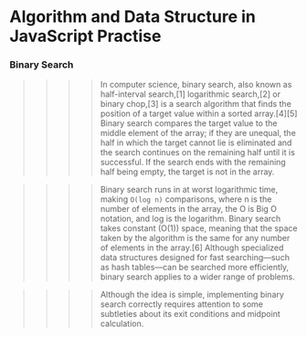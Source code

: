 # Algorithm and Data Structure in JavaScript Practise 


### Binary Search

>>>> In computer science, binary search, also known as half-interval search,[1] logarithmic search,[2] or binary chop,[3] is a search algorithm that finds the position of a target value within a sorted array.[4][5] Binary search compares the target value to the middle element of the array; if they are unequal, the half in which the target cannot lie is eliminated and the search continues on the remaining half until it is successful. If the search ends with the remaining half being empty, the target is not in the array.

 >>>> Binary search runs in at worst logarithmic time, making `O(log n)` comparisons, where n is the number of elements in the array, the O is Big O notation, and log is the logarithm. Binary search takes constant (O(1)) space, meaning that the space taken by the algorithm is the same for any number of elements in the array.[6] Although specialized data structures designed for fast searching—such as hash tables—can be searched more efficiently, binary search applies to a wider range of problems.

>>>> Although the idea is simple, implementing binary search correctly requires attention to some subtleties about its exit conditions and midpoint calculation.
